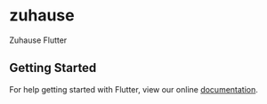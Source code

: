 # zuhause

Zuhause Flutter

## Getting Started

For help getting started with Flutter, view our online
[documentation](https://flutter.io/).
